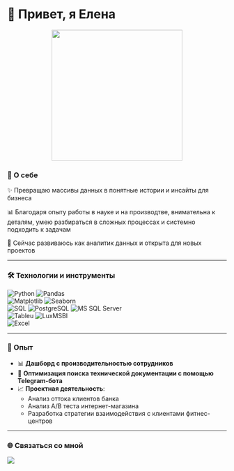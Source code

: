 # 👋 Привет, я Елена 

<p align="center">
  <img src="https://media.giphy.com/media/v1.Y2lkPTc5MGI3NjExbzRncDhuZnJtZXdlbm9uczd0MzlsdXdwOTkyc3ZneXQ4M2NsczA2biZlcD12MV9naWZzX3NlYXJjaCZjdD1n/g9582DNuQppxC/giphy.gif" width="300"/>
</p>

### 🎯 О себе  
✨ Превращаю массивы данных в понятные истории и инсайты для бизнеса

📊 Благодаря опыту работы в науке и на производтве, внимательна к деталям, умею разбираться в сложных процессах и системно подходить к задачам

🌱 Сейчас развиваюсь как аналитик данных и открыта для новых проектов

---

### 🛠️ Технологии и инструменты  

![Python](https://img.shields.io/badge/Python-3776AB?style=for-the-badge&logo=python&logoColor=white)  ![Pandas](https://img.shields.io/badge/Pandas-150458?style=for-the-badge&logo=pandas&logoColor=white)  
![Matplotlib](https://img.shields.io/badge/Matplotlib-003B57?style=for-the-badge&logo=plotly&logoColor=white)  ![Seaborn](https://img.shields.io/badge/Seaborn-268BD2?style=for-the-badge&logoColor=white)  
![SQL](https://img.shields.io/badge/SQL-336791?style=for-the-badge&logo=postgresql&logoColor=white)  ![PostgreSQL](https://img.shields.io/badge/PostgreSQL-336791?style=for-the-badge&logo=postgresql&logoColor=white)  ![MS SQL Server](https://img.shields.io/badge/MS_SQL_Server-CC2927?style=for-the-badge&logo=microsoftsqlserver&logoColor=white)  
![Tableu](https://img.shields.io/badge/Tableu-F2C811?style=for-the-badge&logo=powerbi&logoColor=black)  ![LuxMSBI](https://img.shields.io/badge/LuxMSBI-F2C811?style=for-the-badge&logo=powerbi&logoColor=black)  
![Excel](https://img.shields.io/badge/Excel-217346?style=for-the-badge&logo=microsoft-excel&logoColor=white)  

---

### 🚀 Опыт
- 📊 **Дашборд с производительностью сотрудников** 
- 🤖 **Оптимизация поиска технической документации с помощью Telegram-бота**
- 📈 **Проектная деятельность**: 
  - Анализ оттока клиентов банка
  - Анализ А/В теста интернет-магазина
  - Разработка стратегии взаимодействия с клиентами фитнес-центров
 
---

### 🌐 Связаться со мной  

<p align="left">
  <a href="https://t.me/linolenic_acid"><img src="https://img.shields.io/badge/Telegram-26A5E4?style=for-the-badge&logo=telegram&logoColor=white"/></a>
</p>



